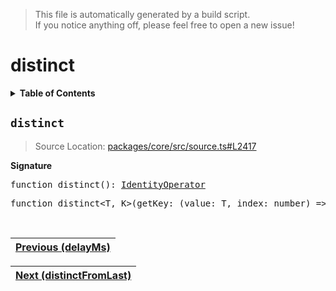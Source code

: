 > This file is automatically generated by a build script.<br>If you notice anything off, please feel free to open a new issue!

# distinct

<details><summary><b>Table of Contents</b></summary><br>

1. [<code>distinct</code>](#distinct)</details>

## <a name="distinct"></a><code>distinct</code>

> Source Location: [packages\/core\/src\/source.ts#L2417](..\/..\/packages\/core\/src\/source.ts#L2417)

<b>Signature</b>

<pre>function distinct(): <a href="../01-api-basics/04-Operator.md#IdentityOperator">IdentityOperator</a></pre>

<pre>function distinct&lt;T, K&gt;(getKey: (value: T, index: number) =&gt; K): <a href="../01-api-basics/04-Operator.md#Operator">Operator</a>&lt;T, T&gt;</pre><br>

| [Previous \(delayMs\)](015-delayMs.md#readme) |
| --- |

<div align="right">

| [Next \(distinctFromLast\)](017-distinctFromLast.md#readme) |
| --- |
</div>
